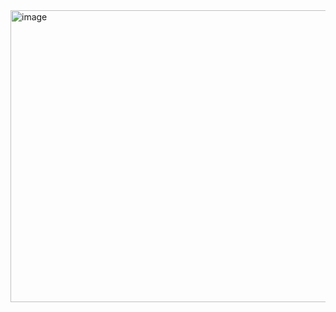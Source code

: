 <img width="1825" height="467" alt="image" src="https://github.com/user-attachments/assets/b6970680-9c08-4a4f-b4a1-4a0de61362d8" />
